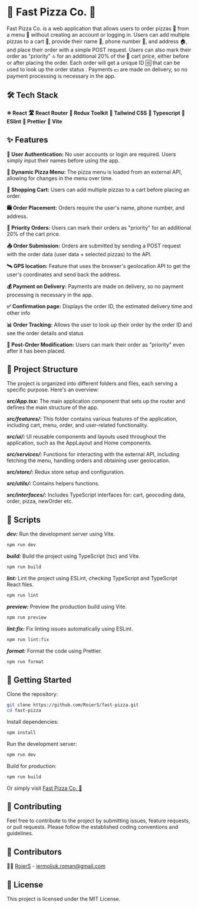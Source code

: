 # 🚀 Fast Pizza Co. 🍕

Fast Pizza Co. is a web application that allows users to order pizzas 🍕 from a menu 📜 without creating an account or logging in. Users can add multiple pizzas to a cart 🛒, provide their name 📇, phone number 📱, and address 🏠, and place their order with a simple POST request. Users can also mark their order as "priority" 🔝 for an additional 20% of the 🛒 cart price, either before or after placing the order. Each order will get a unique ID 🆔 that can be used to look up the order status . Payments 💵 are made on delivery, so no payment processing is necessary in the app.


## 🛠️ Tech Stack

**⚛️ React**
**🛣️ React Router**
**🔧 Redux Toolkit**
**🎨 Tailwind CSS**
**📝 Typescript**
**🧹 ESlint**
**💅 Prettier**
**🚀 Vite**


## ✨ Features

**🔐 User Authentication:** No user accounts or login are required. Users simply input their names before using the app.

**📜 Dynamic Pizza Menu:** The pizza menu is loaded from an external API, allowing for changes in the menu over time.

**🛒 Shopping Cart:** Users can add multiple pizzas to a cart before placing an order.

**🛍️ Order Placement:** Orders require the user's name, phone number, and address.

**🌟 Priority Orders:** Users can mark their orders as "priority" for an additional 20% of the cart price.

**📤 Order Submission:** Orders are submitted by sending a POST request with the order data (user data + selected pizzas) to the API.

**🛰️ GPS location:** Feature that uses the browser's geolocation API to get the user's coordinates and send back the address.

**💰 Payment on Delivery:** Payments are made on delivery, so no payment processing is necessary in the app.

**✅ Confirmation page:** Displays the order ID, the estimated delivery time and other info

**📊 Order Tracking:** Allows the user to look up their order by the order ID and see the order details and status

**🔄 Post-Order Modification:** Users can mark their order as "priority" even after it has been placed.


## 📁 Project Structure

The project is organized into different folders and files, each serving a specific purpose. Here's an overview:

***src/App.tsx:*** The main application component that sets up the router and defines the main structure of the app.

***src/features/:*** This folder contains various features of the application, including cart, menu, order, and user-related functionality.

***src/ui/:*** UI reusable components and layouts used throughout the application, such as the AppLayout and Home components.

***src/services/:*** Functions for interacting with the external API, including fetching the menu, handling orders and obtaining user geolocation.

***src/store/:*** Redux store setup and configuration.

***src/utils/:*** Contains helpers functions.

***src/interfaces/:*** Includes TypeScript interfaces for: cart, geocoding data, order, pizza, newOrder etc.


## 📜 Scripts

***dev:*** Run the development server using Vite.
```bash
npm run dev
```

***build:*** Build the project using TypeScript (tsc) and Vite.
```bash
npm run build
```

***lint:*** Lint the project using ESLint, checking TypeScript and TypeScript React files.
```bash
npm run lint
```

***preview:*** Preview the production build using Vite.
```bash
npm run preview
```

***lint:fix:*** Fix linting issues automatically using ESLint.
```bash
npm run lint:fix
```

***format:*** Format the code using Prettier.

```bash
npm run format
```


## 🚀 Getting Started

Clone the repository:

```bash
git clone https://github.com/RoierS/fast-pizza.git
cd fast-pizza
```

Install dependencies:
```bash
npm install
```

Run the development server:
```bash
npm run dev
```

Build for production:
```bash
npm run build
```

Or simply visit [Fast Pizza Co. 🍕](https://www.fastpizzaco.com)


## 🤝 Contributing
Feel free to contribute to the project by submitting issues, feature requests, or pull requests. Please follow the established coding conventions and guidelines.


## 👥 Contributors
👨‍💼 [RoierS](https://github.com/RoierS) - [iermoliuk.roman@gmail.com](mailto:iermoliuk.roman@gmail.com)


## 📄 License
This project is licensed under the MIT License.

